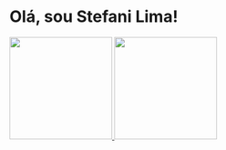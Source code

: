 # Olá, sou Stefani Lima!

<a href="https://github.com/stefanilima">
    <img height="180em" src="https://github-readme-stats.vercel.app/api?username=stefanilima&show_icons=true&theme=radical" />
</a>

<a href="https://github.com/stefanilima">
    <img height="180em" src="https://github-readme-stats.vercel.app/api/top-langs/?username=stefanilima&layout=compact&theme=radical" />
</a>